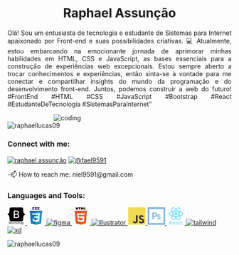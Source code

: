 <h1 align="center">Raphael Assunção</h1>


<p align="justify">Olá! Sou um entusiasta de tecnologia e estudante de Sistemas para Internet apaixonado por Front-end e suas possibilidades criativas. 💻 Atualmente, estou embarcando na emocionante jornada de aprimorar minhas habilidades em HTML, CSS e JavaScript, as bases essenciais para a construção de experiências web excepcionais.
Estou sempre aberto a trocar conhecimentos e experiências, então sinta-se à vontade para me conectar e compartilhar insights do mundo da programação e do desenvolvimento front-end. Juntos, podemos construir a web do futuro!
#FrontEnd #HTML #CSS #JavaScript #Bootstrap #React #EstudanteDeTecnologia #SistemasParaInternet"</p>

<img align="right" alt="coding" width="400" src="https://media.tenor.com/2nKSTDDekOgAAAAC/coding-kira.gif">

<p align="left"> <img src="https://komarev.com/ghpvc/?username=raphaellucas09&label=Profile%20views&color=0e75b6&style=flat" alt="raphaellucas09" /> </p>

<h3 align="left">Connect with me:</h3>
<p align="left">
<a href="https://br.linkedin.com/in/raphaellucasassuncao" target="blank"><img align="center" src="https://raw.githubusercontent.com/rahuldkjain/github-profile-readme-generator/master/src/images/icons/Social/linked-in-alt.svg" alt="raphael assunção" height="30" width="40" /></a>
<a href="https://www.instagram.com/fael9591/" target="blank"><img align="center" src="https://raw.githubusercontent.com/rahuldkjain/github-profile-readme-generator/master/src/images/icons/Social/instagram.svg" alt="@fael9591" height="30" width="40" /></a>
</p>
-📫 How to reach me: niel9591@gmail.com

<h3 align="left">Languages and Tools:</h3>
<p align="left"> <a href="https://getbootstrap.com" target="_blank" rel="noreferrer"> <img src="https://raw.githubusercontent.com/devicons/devicon/master/icons/bootstrap/bootstrap-plain-wordmark.svg" alt="bootstrap" width="40" height="40"/> </a> <a href="https://www.w3schools.com/css/" target="_blank" rel="noreferrer"> <img src="https://raw.githubusercontent.com/devicons/devicon/master/icons/css3/css3-original-wordmark.svg" alt="css3" width="40" height="40"/> </a> <a href="https://www.figma.com/" target="_blank" rel="noreferrer"> <img src="https://www.vectorlogo.zone/logos/figma/figma-icon.svg" alt="figma" width="40" height="40"/> </a> <a href="https://www.w3.org/html/" target="_blank" rel="noreferrer"> <img src="https://raw.githubusercontent.com/devicons/devicon/master/icons/html5/html5-original-wordmark.svg" alt="html5" width="40" height="40"/> </a> <a href="https://www.adobe.com/in/products/illustrator.html" target="_blank" rel="noreferrer"> <img src="https://www.vectorlogo.zone/logos/adobe_illustrator/adobe_illustrator-icon.svg" alt="illustrator" width="40" height="40"/> </a> <a href="https://developer.mozilla.org/en-US/docs/Web/JavaScript" target="_blank" rel="noreferrer"> <img src="https://raw.githubusercontent.com/devicons/devicon/master/icons/javascript/javascript-original.svg" alt="javascript" width="40" height="40"/> </a> <a href="https://www.photoshop.com/en" target="_blank" rel="noreferrer"> <img src="https://raw.githubusercontent.com/devicons/devicon/master/icons/photoshop/photoshop-line.svg" alt="photoshop" width="40" height="40"/> </a> <a href="https://reactjs.org/" target="_blank" rel="noreferrer"> <img src="https://raw.githubusercontent.com/devicons/devicon/master/icons/react/react-original-wordmark.svg" alt="react" width="40" height="40"/> </a> <a href="https://tailwindcss.com/" target="_blank" rel="noreferrer"> <img src="https://www.vectorlogo.zone/logos/tailwindcss/tailwindcss-icon.svg" alt="tailwind" width="40" height="40"/> </a> <a href="https://www.adobe.com/products/xd.html" target="_blank" rel="noreferrer"> <img src="https://cdn.worldvectorlogo.com/logos/adobe-xd.svg" alt="xd" width="40" height="40"/> </a> </p>

<p><img align="left" src="https://github-readme-stats.vercel.app/api/top-langs?username=raphaellucas09&show_icons=true&locale=en&layout=compact" alt="raphaellucas09" /></p>

